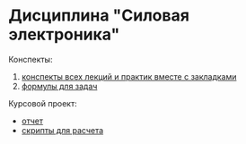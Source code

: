 # Дисциплина "Силовая электроника"

Конспекты:
1. [конспекты всех лекций и практик вместе с закладками](191020_PE_lectures.pdf)
2. [формулы для задач](formuly_dlya_zadach.pdf)

Курсовой проект:

- [отчет](course_work/report.pdf)
- [скрипты для расчета](course_work/scripts/)
